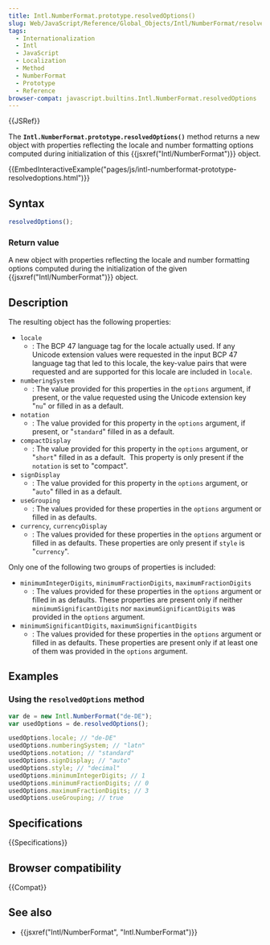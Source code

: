 ```yaml
---
title: Intl.NumberFormat.prototype.resolvedOptions()
slug: Web/JavaScript/Reference/Global_Objects/Intl/NumberFormat/resolvedOptions
tags:
  - Internationalization
  - Intl
  - JavaScript
  - Localization
  - Method
  - NumberFormat
  - Prototype
  - Reference
browser-compat: javascript.builtins.Intl.NumberFormat.resolvedOptions
---
```


{{JSRef}}

The **`Intl.NumberFormat.prototype.resolvedOptions()`** method
returns a new object with properties reflecting the locale and number formatting
options computed during initialization of this {{jsxref("Intl/NumberFormat")}} object.

{{EmbedInteractiveExample("pages/js/intl-numberformat-prototype-resolvedoptions.html")}}

<!-- The source for this interactive example is stored in a GitHub repository. If you'd like to contribute to the interactive examples project, please clone https://github.com/mdn/interactive-examples and send us a pull request. -->

## Syntax

```js
resolvedOptions();
```

### Return value

A new object with properties reflecting the locale and number formatting options
computed during the initialization of the given {{jsxref("Intl/NumberFormat")}} object.

## Description

The resulting object has the following properties:

- `locale`
  - : The BCP 47 language tag for the locale actually used. If any Unicode extension
    values were requested in the input BCP 47 language tag that led to this locale,
    the key-value pairs that were requested and are supported for this locale are
    included in `locale`.
- `numberingSystem`
  - : The value provided for this properties in the `options` argument, if
    present, or the value requested using the Unicode extension key "`nu`"
    or filled in as a default.
- `notation`
  - : The value provided for this property in the `options` argument, if
    present, or "`standard`" filled in as a default.
- `compactDisplay`
  - : The value provided for this property in the `options` argument, or
    "`short`" filled in as a default. 
    This property is only present if the `notation` is set to "compact".
- `signDisplay`
  - : The value provided for this property in the `options` argument, or
    "`auto`" filled in as a default.
- `useGrouping`
  - : The values provided for these properties in the `options` argument or
    filled in as defaults.
- `currency`, `currencyDisplay`
  - : The values provided for these properties in the `options` argument or
    filled in as defaults. These properties are only present if `style` is
    "`currency`".

Only one of the following two groups of properties is included:

- `minimumIntegerDigits`, `minimumFractionDigits`, `maximumFractionDigits`
  - : The values provided for these properties in the `options` argument or
    filled in as defaults. These properties are present only if neither
    `minimumSignificantDigits` nor `maximumSignificantDigits`
    was provided in the `options` argument.
- `minimumSignificantDigits`, `maximumSignificantDigits`
  - : The values provided for these properties in the `options` argument or
    filled in as defaults. These properties are present only if at least one of them
    was provided in the `options` argument.

## Examples

### Using the `resolvedOptions` method

```js
var de = new Intl.NumberFormat("de-DE");
var usedOptions = de.resolvedOptions();

usedOptions.locale; // "de-DE"
usedOptions.numberingSystem; // "latn"
usedOptions.notation; // "standard"
usedOptions.signDisplay; // "auto"
usedOptions.style; // "decimal"
usedOptions.minimumIntegerDigits; // 1
usedOptions.minimumFractionDigits; // 0
usedOptions.maximumFractionDigits; // 3
usedOptions.useGrouping; // true
```

## Specifications

{{Specifications}}

## Browser compatibility

{{Compat}}

## See also

- {{jsxref("Intl/NumberFormat", "Intl.NumberFormat")}}
